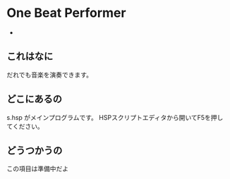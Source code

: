 # One Beat Performer
-

## これはなに
だれでも音楽を演奏できます。

## どこにあるの
s.hsp がメインプログラムです。
HSPスクリプトエディタから開いてF5を押してください。

## どうつかうの
この項目は準備中だよ